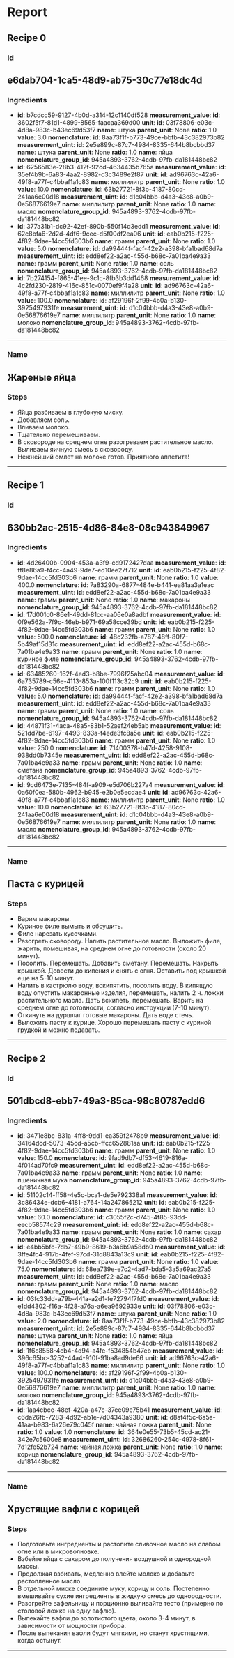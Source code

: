 # Report

## Recipe 0

### Id
e6dab704-1ca5-48d9-ab75-30c77e18dc4d
-------------
### Ingredients
- **id**: b7cdcc59-9127-4b0d-a314-12c1140df528
**measurement_value**: **id**: 3602f5f7-81d1-4899-8565-faacaa369d00
**unit**: **id**: 03f78806-e03c-4d8a-983c-b43ec69d53f7
**name**: штука
**parent_unit**: None
**ratio**: 1.0
**value**: 3.0
**nomenclature**: **id**: 8aa73f1f-b773-49ce-bbfb-43c382973b82
**measurement_uint**: **id**: 2e5e899c-87c7-4984-8335-644b8bcbbd37
**name**: штука
**parent_unit**: None
**ratio**: 1.0
**name**: яйца
**nomenclature_group_id**: 945a4893-3762-4cdb-97fb-da181448bc82
- **id**: 6256583e-28b3-412f-92cd-4634435b765a
**measurement_value**: **id**: 35ef4b9b-6a83-4aa2-8982-c3c3489e2f87
**unit**: **id**: ad96763c-42a6-49f8-a77f-c4bbaf1a1c83
**name**: миллилитр
**parent_unit**: None
**ratio**: 1.0
**value**: 10.0
**nomenclature**: **id**: 63b27721-8f3b-4187-80cd-241aa6e00d18
**measurement_uint**: **id**: d1c04bbb-d4a3-43e8-a0b9-0e56876619e7
**name**: миллилитр
**parent_unit**: None
**ratio**: 1.0
**name**: масло
**nomenclature_group_id**: 945a4893-3762-4cdb-97fb-da181448bc82
- **id**: 377a31b1-dc92-42ef-890b-550f14d3edd1
**measurement_value**: **id**: 62c8bfa6-2d2d-4df6-9cec-d5f00df2ea06
**unit**: **id**: eab0b215-f225-4f82-9dae-14cc5fd303b6
**name**: грамм
**parent_unit**: None
**ratio**: 1.0
**value**: 5.0
**nomenclature**: **id**: da99444f-facf-42e2-a398-bfa1bad68d7a
**measurement_uint**: **id**: edd8ef22-a2ac-455d-b68c-7a01ba4e9a33
**name**: грамм
**parent_unit**: None
**ratio**: 1.0
**name**: соль
**nomenclature_group_id**: 945a4893-3762-4cdb-97fb-da181448bc82
- **id**: 7b274154-f865-41ee-9c1c-8fb3b3dd1468
**measurement_value**: **id**: 4c2fd230-2819-416c-851c-0070ef9f4a28
**unit**: **id**: ad96763c-42a6-49f8-a77f-c4bbaf1a1c83
**name**: миллилитр
**parent_unit**: None
**ratio**: 1.0
**value**: 100.0
**nomenclature**: **id**: af29196f-2f99-4b0a-b130-3925497931fe
**measurement_uint**: **id**: d1c04bbb-d4a3-43e8-a0b9-0e56876619e7
**name**: миллилитр
**parent_unit**: None
**ratio**: 1.0
**name**: молоко
**nomenclature_group_id**: 945a4893-3762-4cdb-97fb-da181448bc82
-------------
### Name
Жареные яйца
-------------
### Steps
- Яйца разбиваем в глубокую миску.
- Добавляем соль.
- Вливаем молоко.
- Тщательно перемешиваем.
- В сковороде на среднем огне разогреваем растительное масло. Выливаем яичную смесь в сковороду.
- Нежнейший омлет на молоке готов. Приятного аппетита!
-------------
## Recipe 1

### Id
630bb2ac-2515-4d86-84e8-08c943849967
-------------
### Ingredients
- **id**: 4d26400b-0904-453a-a3f9-cd9172427daa
**measurement_value**: **id**: ff8e86a9-f4cc-4a49-9de7-ed10ee27f712
**unit**: **id**: eab0b215-f225-4f82-9dae-14cc5fd303b6
**name**: грамм
**parent_unit**: None
**ratio**: 1.0
**value**: 400.0
**nomenclature**: **id**: 7a83290a-6877-484e-b441-ea81aa3a1eac
**measurement_uint**: **id**: edd8ef22-a2ac-455d-b68c-7a01ba4e9a33
**name**: грамм
**parent_unit**: None
**ratio**: 1.0
**name**: макароны
**nomenclature_group_id**: 945a4893-3762-4cdb-97fb-da181448bc82
- **id**: 17d001c0-86e1-49dd-81cc-aa06e0a8adbf
**measurement_value**: **id**: 0f9e562a-7f9c-46eb-b971-69a58cce39bd
**unit**: **id**: eab0b215-f225-4f82-9dae-14cc5fd303b6
**name**: грамм
**parent_unit**: None
**ratio**: 1.0
**value**: 500.0
**nomenclature**: **id**: 48c232fb-a787-48ff-80f7-5b49af15d31c
**measurement_uint**: **id**: edd8ef22-a2ac-455d-b68c-7a01ba4e9a33
**name**: грамм
**parent_unit**: None
**ratio**: 1.0
**name**: куриное филе
**nomenclature_group_id**: 945a4893-3762-4cdb-97fb-da181448bc82
- **id**: 63485260-162f-4ed3-b8be-7996f25abc04
**measurement_value**: **id**: 6a735789-c56e-4113-853a-100f113c32c9
**unit**: **id**: eab0b215-f225-4f82-9dae-14cc5fd303b6
**name**: грамм
**parent_unit**: None
**ratio**: 1.0
**value**: 5.0
**nomenclature**: **id**: da99444f-facf-42e2-a398-bfa1bad68d7a
**measurement_uint**: **id**: edd8ef22-a2ac-455d-b68c-7a01ba4e9a33
**name**: грамм
**parent_unit**: None
**ratio**: 1.0
**name**: соль
**nomenclature_group_id**: 945a4893-3762-4cdb-97fb-da181448bc82
- **id**: 44871f31-4aca-48a5-83b1-52aef24eb5ab
**measurement_value**: **id**: 521dd7be-6197-4493-833a-f4ede3fc8a5e
**unit**: **id**: eab0b215-f225-4f82-9dae-14cc5fd303b6
**name**: грамм
**parent_unit**: None
**ratio**: 1.0
**value**: 250.0
**nomenclature**: **id**: 71400378-b47d-4258-9108-938dd0b7345e
**measurement_uint**: **id**: edd8ef22-a2ac-455d-b68c-7a01ba4e9a33
**name**: грамм
**parent_unit**: None
**ratio**: 1.0
**name**: сметана
**nomenclature_group_id**: 945a4893-3762-4cdb-97fb-da181448bc82
- **id**: 9cd6473e-7135-484f-a909-e5d706b227a4
**measurement_value**: **id**: 0a60f0ea-580b-4962-b945-e2b0e5ecdae4
**unit**: **id**: ad96763c-42a6-49f8-a77f-c4bbaf1a1c83
**name**: миллилитр
**parent_unit**: None
**ratio**: 1.0
**value**: 10.0
**nomenclature**: **id**: 63b27721-8f3b-4187-80cd-241aa6e00d18
**measurement_uint**: **id**: d1c04bbb-d4a3-43e8-a0b9-0e56876619e7
**name**: миллилитр
**parent_unit**: None
**ratio**: 1.0
**name**: масло
**nomenclature_group_id**: 945a4893-3762-4cdb-97fb-da181448bc82
-------------
### Name
Паста с курицей
-------------
### Steps
- Варим макароны.
- Куриное филе вымыть и обсушить.
- Филе нарезать кусочками.
- Разогреть сковороду. Налить растительное масло. Выложить филе, жарить, помешивая, на среднем огне до готовности (около 20 минут).
- Посолить. Перемешать. Добавить сметану. Перемешать. Накрыть крышкой. Довести до кипения и снять с огня. Оставить под крышкой еще на 5-10 минут.
- Налить в кастрюлю воду, вскипятить, посолить воду. В кипящую воду опустить макаронные изделия, перемешать, налить 2 ч. ложки растительного масла. Дать вскипеть, перемешать. Варить на среднем огне до готовности, согласно инструкции (7-10 минут).
- Откинуть на дуршлаг готовые макароны. Дать воде стечь.
- Выложить пасту к курице. Хорошо перемешать пасту с куриной грудкой и можно подавать.
-------------
## Recipe 2

### Id
501dbcd8-ebb7-49a3-85ca-98c80787edd6
-------------
### Ingredients
- **id**: 3471e8bc-831a-4ff8-9dd1-ea359f2478b9
**measurement_value**: **id**: 34164dcd-5073-45cd-a5cb-ffcc652881aa
**unit**: **id**: eab0b215-f225-4f82-9dae-14cc5fd303b6
**name**: грамм
**parent_unit**: None
**ratio**: 1.0
**value**: 150.0
**nomenclature**: **id**: 9fad9db7-df53-4619-816a-4f014ad70fc9
**measurement_uint**: **id**: edd8ef22-a2ac-455d-b68c-7a01ba4e9a33
**name**: грамм
**parent_unit**: None
**ratio**: 1.0
**name**: пшеничная  мука
**nomenclature_group_id**: 945a4893-3762-4cdb-97fb-da181448bc82
- **id**: 51102c14-ff58-4e5c-bca1-de5e792338a1
**measurement_value**: **id**: 3c86434e-dcb6-4181-a764-14a247865212
**unit**: **id**: eab0b215-f225-4f82-9dae-14cc5fd303b6
**name**: грамм
**parent_unit**: None
**ratio**: 1.0
**value**: 60.0
**nomenclature**: **id**: c3055f2c-d745-4f85-93dd-eecb58574c29
**measurement_uint**: **id**: edd8ef22-a2ac-455d-b68c-7a01ba4e9a33
**name**: грамм
**parent_unit**: None
**ratio**: 1.0
**name**: сахар
**nomenclature_group_id**: 945a4893-3762-4cdb-97fb-da181448bc82
- **id**: e4bb5bfc-7db7-49b9-8619-b3a6b9a58db0
**measurement_value**: **id**: 3ffe4fc4-917b-4fef-97cd-31d8843a13c9
**unit**: **id**: eab0b215-f225-4f82-9dae-14cc5fd303b6
**name**: грамм
**parent_unit**: None
**ratio**: 1.0
**value**: 75.0
**nomenclature**: **id**: 68ea739e-e7c2-4ad7-bda5-3a5a69ac27a5
**measurement_uint**: **id**: edd8ef22-a2ac-455d-b68c-7a01ba4e9a33
**name**: грамм
**parent_unit**: None
**ratio**: 1.0
**name**: масло
**nomenclature_group_id**: 945a4893-3762-4cdb-97fb-da181448bc82
- **id**: 03fc33dd-a79b-441a-a2d1-fe72794f7fd0
**measurement_value**: **id**: e1dd4302-f16a-4f28-a76a-a6ea9692933e
**unit**: **id**: 03f78806-e03c-4d8a-983c-b43ec69d53f7
**name**: штука
**parent_unit**: None
**ratio**: 1.0
**value**: 2.0
**nomenclature**: **id**: 8aa73f1f-b773-49ce-bbfb-43c382973b82
**measurement_uint**: **id**: 2e5e899c-87c7-4984-8335-644b8bcbbd37
**name**: штука
**parent_unit**: None
**ratio**: 1.0
**name**: яйца
**nomenclature_group_id**: 945a4893-3762-4cdb-97fb-da181448bc82
- **id**: 1f6c8558-4cb4-4d94-a4fe-f534854b47eb
**measurement_value**: **id**: 396c65bc-3252-44a4-910f-91ba8ad9de66
**unit**: **id**: ad96763c-42a6-49f8-a77f-c4bbaf1a1c83
**name**: миллилитр
**parent_unit**: None
**ratio**: 1.0
**value**: 100.0
**nomenclature**: **id**: af29196f-2f99-4b0a-b130-3925497931fe
**measurement_uint**: **id**: d1c04bbb-d4a3-43e8-a0b9-0e56876619e7
**name**: миллилитр
**parent_unit**: None
**ratio**: 1.0
**name**: молоко
**nomenclature_group_id**: 945a4893-3762-4cdb-97fb-da181448bc82
- **id**: 1aa4cbce-48ef-420a-a47c-37ee09e75b41
**measurement_value**: **id**: c6da26fb-7283-4d92-ab1e-7d04343a9380
**unit**: **id**: d8af4f5c-6a5a-41aa-b983-6a26e79c045f
**name**: чайная ложка
**parent_unit**: None
**ratio**: 1.0
**value**: 1.0
**nomenclature**: **id**: 364e0e55-73b5-45cd-ac21-342e7c5600e8
**measurement_uint**: **id**: 32686260-254c-4978-8f61-7d12fe52b724
**name**: чайная ложка
**parent_unit**: None
**ratio**: 1.0
**name**: корица
**nomenclature_group_id**: 945a4893-3762-4cdb-97fb-da181448bc82
-------------
### Name
Хрустящие вафли с корицей
-------------
### Steps
- Подготовьте ингредиенты и растопите сливочное масло на слабом огне или в микроволновке.
- Взбейте яйца с сахаром до получения воздушной и однородной массы.
- Продолжая взбивать, медленно влейте молоко и добавьте растопленное масло.
- В отдельной миске соедините муку, корицу и соль. Постепенно вмешивайте сухие ингредиенты в жидкую смесь до однородности.
- Разогрейте вафельницу и порционно выливайте тесто (примерно по столовой ложке на одну вафлю).
- Выпекайте вафли до золотистого цвета, около 3-4 минут, в зависимости от мощности прибора.
- После выпекания вафли будут мягкими, но станут хрустящими, когда остынут.
-------------
